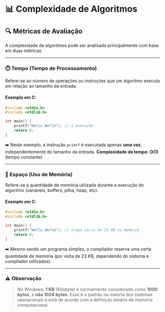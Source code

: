 # 📊 Complexidade de Algoritmos

## 🔍 Métricas de Avaliação

A complexidade de algoritmos pode ser analisada principalmente com base em duas métricas:

---

### ⏱️ Tempo (Tempo de Processamento)

Refere-se ao número de operações ou instruções que um algoritmo executa em relação ao tamanho da entrada.

#### Exemplo em C:

```c
#include <stdio.h>
#include <stdlib.h>

int main() {
    printf("Hello World"); // 1 execução
    return 0;
}
```

➡️ Neste exemplo, a instrução `printf` é executada apenas **uma vez**, independentemente do tamanho da entrada.
**Complexidade de tempo**: **O(1)** (tempo constante)

---

### 💾 Espaço (Uso de Memória)

Refere-se à quantidade de memória utilizada durante a execução do algoritmo (variáveis, buffers, pilha, heap, etc).

#### Exemplo em C:

```c
#include <stdio.h>
#include <stdlib.h>

int main() {
    printf("Hello World"); // ocupa cerca de 23 KB na memória
    return 0;
}
```

➡️ Mesmo sendo um programa simples, o compilador reserva uma certa quantidade de memória (por volta de 23 KB, dependendo do sistema e compilador utilizados).

---

### ⚠️ Observação

> No Windows, **1 KB** (Kilobyte) é normalmente considerado como **1000 bytes**, e **não 1024 bytes**.
> Esse é o padrão na maioria dos sistemas operacionais e está de acordo com a definição binária de memória computacional.